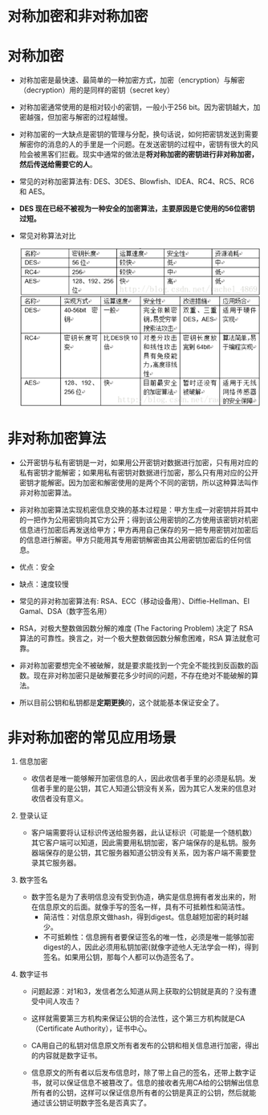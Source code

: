 # 对称加密和非对称加密

# 对称加密
 * 对称加密是最快速、最简单的一种加密方式，加密（encryption）与解密（decryption）用的是同样的密钥（secret key）
 
 * 对称加密通常使用的是相对较小的密钥，一般小于256 bit。因为密钥越大，加密越强，但加密与解密的过程越慢。
 
 * 对称加密的一大缺点是密钥的管理与分配，换句话说，如何把密钥发送到需要解密你的消息的人的手里是一个问题。在发送密钥的过程中，密钥有很大的风险会被黑客们拦截。现实中通常的做法是**将对称加密的密钥进行非对称加密，然后传送给需要它的人**。
 
 * 常见的对称加密算法有: DES、3DES、Blowfish、IDEA、RC4、RC5、RC6 和 AES。
 
 * **DES 现在已经不被视为一种安全的加密算法，主要原因是它使用的56位密钥过短。**
 
 * 常见对称算法对比
 
    ![对称加密算法对比]
 
 [对称加密算法对比]:img/对称加密算法对比.png
 
# 非对称加密算法
  * 公开密钥与私有密钥是一对，如果用公开密钥对数据进行加密，只有用对应的私有密钥才能解密；如果用私有密钥对数据进行加密，那么只有用对应的公开密钥才能解密。因为加密和解密使用的是两个不同的密钥，所以这种算法叫作非对称加密算法。 
  
  * 非对称加密算法实现机密信息交换的基本过程是：甲方生成一对密钥并将其中的一把作为公用密钥向其它方公开；得到该公用密钥的乙方使用该密钥对机密信息进行加密后再发送给甲方；甲方再用自己保存的另一把专用密钥对加密后的信息进行解密。甲方只能用其专用密钥解密由其公用密钥加密后的任何信息。
  
  * 优点：安全
  
  * 缺点：速度较慢
  
  * 常见的非对称加密算法有: RSA、ECC（移动设备用）、Diffie-Hellman、El Gamal、DSA（数字签名用）
  
  * RSA，对极大整数做因数分解的难度 (The Factoring Problem) 决定了 RSA 算法的可靠性。换言之，对一个极大整数做因数分解愈困难，RSA 算法就愈可靠。
  
  * 非对称加密要想完全不被破解，就是要求能找到一个完全不能找到反函数的函数。现在非对称加密只是破解要花多少时间的问题，不存在绝对不能破解的算法。
  
  * 所以目前公钥和私钥都是**定期更换**的，这个就能基本保证安全了。
  
 # 非对称加密的常见应用场景
 
 1. 信息加密
 　　
    * 收信者是唯一能够解开加密信息的人，因此收信者手里的必须是私钥。发信者手里的是公钥，其它人知道公钥没有关系，因为其它人发来的信息对收信者没有意义。
 
 2. 登录认证 
    
    * 客户端需要将认证标识传送给服务器，此认证标识（可能是一个随机数）其它客户端可以知道，因此需要用私钥加密，客户端保存的是私钥。服务器端保存的是公钥，其它服务器知道公钥没有关系，因为客户端不需要登录其它服务器。
 
 3. 数字签名 
    * 数字签名是为了表明信息没有受到伪造，确实是信息拥有者发出来的，附在信息原文的后面。就像手写的签名一样，具有不可抵赖性和简洁性。
      * 简洁性：对信息原文做hash，得到digest。信息越短加密的耗时越少。
      * 不可抵赖性：信息拥有者要保证签名的唯一性，必须是唯一能够加密digest的人，因此必须用私钥加密(就像字迹他人无法学会一样)，得到签名。如果用公钥，那每个人都可以伪造签名了。
 
 4. 数字证书
    
    * 问题起源：对1和3，发信者怎么知道从网上获取的公钥就是真的？没有遭受中间人攻击？

    * 这样就需要第三方机构来保证公钥的合法性，这个第三方机构就是CA（Certificate Authority），证书中心。
 
    * CA用自己的私钥对信息原文所有者发布的公钥和相关信息进行加密，得出的内容就是数字证书。
 
    * 信息原文的所有者以后发布信息时，除了带上自己的签名，还带上数字证书，就可以保证信息不被篡改了。信息的接收者先用CA给的公钥解出信息所有者的公钥，这样可以保证信息所有者的公钥是真正的公钥，然后就能通过该公钥证明数字签名是否真实了。